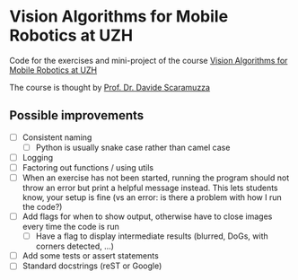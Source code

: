 # Vision Algorithms for Mobile Robotics at UZH

Code for the exercises and mini-project of the course [Vision Algorithms for Mobile Robotics at UZH](https://rpg.ifi.uzh.ch/teaching.html)

The course is thought by [Prof. Dr. Davide Scaramuzza](https://rpg.ifi.uzh.ch/people_scaramuzza.html)

## Possible improvements

- [ ] Consistent naming
  - [ ] Python is usually snake case rather than camel case
- [ ] Logging
- [ ] Factoring out functions / using utils
- [ ] When an exercise has not been started, running the program should not throw an error but print a helpful message instead. This lets students
know, your setup is fine (vs an error: is there a problem with how I run the code?)
- [ ] Add flags for when to show output, otherwise have to close images every time the code is run
  - [ ] Have a flag to display intermediate results (blurred, DoGs, with corners detected, ...)
- [ ] Add some tests or assert statements
- [ ] Standard docstrings (reST or Google)
